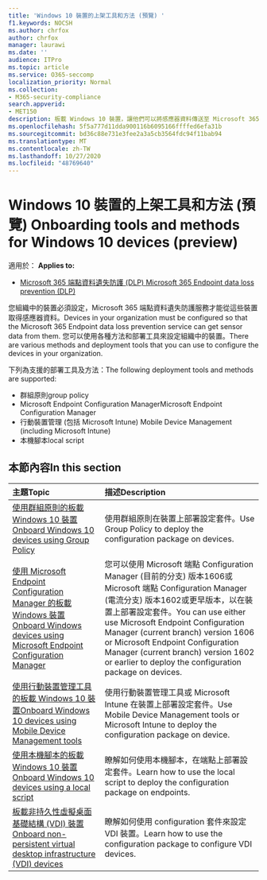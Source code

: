 ```yaml
---
title: 'Windows 10 裝置的上架工具和方法 (預覽) '
f1.keywords: NOCSH
ms.author: chrfox
author: chrfox
manager: laurawi
ms.date: ''
audience: ITPro
ms.topic: article
ms.service: O365-seccomp
localization_priority: Normal
ms.collection:
- M365-security-compliance
search.appverid:
- MET150
description: 板載 Windows 10 裝置，讓他們可以將感應器資料傳送至 Microsoft 365 合規性解決方案
ms.openlocfilehash: 5f5a777d11dda900116b6095166ffffed6efa31b
ms.sourcegitcommit: bd36c88e731e3fee2a3a5cb3564fdc94f11bab94
ms.translationtype: MT
ms.contentlocale: zh-TW
ms.lasthandoff: 10/27/2020
ms.locfileid: "48769640"
---
```

# <a name="onboarding-tools-and-methods-for-windows-10-devices-preview"></a><span data-ttu-id="0129d-103">Windows 10 裝置的上架工具和方法 (預覽) </span><span class="sxs-lookup"><span data-stu-id="0129d-103">Onboarding tools and methods for Windows 10 devices (preview)</span></span>

<span data-ttu-id="0129d-104">適用於： </span><span class="sxs-lookup"><span data-stu-id="0129d-104">**Applies to:**</span></span>
- [<span data-ttu-id="0129d-105">Microsoft 365 端點資料遺失防護 (DLP) </span><span class="sxs-lookup"><span data-stu-id="0129d-105">Microsoft 365 Endpoint data loss prevention (DLP)</span></span>](/microsoft-365/compliance/endpoint-dlp-learn-about)

<span data-ttu-id="0129d-106">您組織中的裝置必須設定，Microsoft 365 端點資料遺失防護服務才能從這些裝置取得感應器資料。</span><span class="sxs-lookup"><span data-stu-id="0129d-106">Devices in your organization must be configured so that the Microsoft 365 Endpoint data loss prevention service can get sensor data from them.</span></span> <span data-ttu-id="0129d-107">您可以使用各種方法和部署工具來設定組織中的裝置。</span><span class="sxs-lookup"><span data-stu-id="0129d-107">There are various methods and deployment tools that you can use to configure the devices in your organization.</span></span>

<span data-ttu-id="0129d-108">下列為支援的部署工具及方法：</span><span class="sxs-lookup"><span data-stu-id="0129d-108">The following deployment tools and methods are supported:</span></span>

- <span data-ttu-id="0129d-109">群組原則</span><span class="sxs-lookup"><span data-stu-id="0129d-109">group policy</span></span>
- <span data-ttu-id="0129d-110">Microsoft Endpoint Configuration Manager</span><span class="sxs-lookup"><span data-stu-id="0129d-110">Microsoft Endpoint Configuration Manager</span></span>
- <span data-ttu-id="0129d-111">行動裝置管理 (包括 Microsoft Intune) </span><span class="sxs-lookup"><span data-stu-id="0129d-111">Mobile Device Management (including Microsoft Intune)</span></span>
- <span data-ttu-id="0129d-112">本機腳本</span><span class="sxs-lookup"><span data-stu-id="0129d-112">local script</span></span>

## <a name="in-this-section"></a><span data-ttu-id="0129d-113">本節內容</span><span class="sxs-lookup"><span data-stu-id="0129d-113">In this section</span></span>
<span data-ttu-id="0129d-114">主題</span><span class="sxs-lookup"><span data-stu-id="0129d-114">Topic</span></span> | <span data-ttu-id="0129d-115">描述</span><span class="sxs-lookup"><span data-stu-id="0129d-115">Description</span></span>
:---|:---
[<span data-ttu-id="0129d-116">使用群組原則的板載 Windows 10 裝置</span><span class="sxs-lookup"><span data-stu-id="0129d-116">Onboard Windows 10 devices using Group Policy</span></span>](dlp-configure-endpoints-gp.md) | <span data-ttu-id="0129d-117">使用群組原則在裝置上部署設定套件。</span><span class="sxs-lookup"><span data-stu-id="0129d-117">Use Group Policy to deploy the configuration package on devices.</span></span>
[<span data-ttu-id="0129d-118">使用 Microsoft Endpoint Configuration Manager 的板載 Windows 裝置</span><span class="sxs-lookup"><span data-stu-id="0129d-118">Onboard Windows devices using Microsoft Endpoint Configuration Manager</span></span>](dlp-configure-endpoints-sccm.md) | <span data-ttu-id="0129d-119">您可以使用 Microsoft 端點 Configuration Manager (目前的分支) 版本1606或 Microsoft 端點 Configuration Manager (電流分支) 版本1602或更早版本，以在裝置上部署設定套件。</span><span class="sxs-lookup"><span data-stu-id="0129d-119">You can use either use Microsoft Endpoint Configuration Manager (current branch) version 1606 or Microsoft Endpoint Configuration Manager (current branch) version 1602 or earlier to deploy the configuration package on devices.</span></span>
[<span data-ttu-id="0129d-120">使用行動裝置管理工具的板載 Windows 10 裝置</span><span class="sxs-lookup"><span data-stu-id="0129d-120">Onboard Windows 10 devices using Mobile Device Management tools</span></span>](dlp-configure-endpoints-mdm.md) | <span data-ttu-id="0129d-121">使用行動裝置管理工具或 Microsoft Intune 在裝置上部署設定套件。</span><span class="sxs-lookup"><span data-stu-id="0129d-121">Use Mobile Device Management tools or Microsoft Intune to deploy the configuration package on device.</span></span>
[<span data-ttu-id="0129d-122">使用本機腳本的板載 Windows 10 裝置</span><span class="sxs-lookup"><span data-stu-id="0129d-122">Onboard Windows 10 devices using a local script</span></span>](dlp-configure-endpoints-script.md) | <span data-ttu-id="0129d-123">瞭解如何使用本機腳本，在端點上部署設定套件。</span><span class="sxs-lookup"><span data-stu-id="0129d-123">Learn how to use the local script to deploy the configuration package on endpoints.</span></span>
[<span data-ttu-id="0129d-124">板載非持久性虛擬桌面基礎結構 (VDI) 裝置</span><span class="sxs-lookup"><span data-stu-id="0129d-124">Onboard non-persistent virtual desktop infrastructure (VDI) devices</span></span>](dlp-configure-endpoints-vdi.md) | <span data-ttu-id="0129d-125">瞭解如何使用 configuration 套件來設定 VDI 裝置。</span><span class="sxs-lookup"><span data-stu-id="0129d-125">Learn how to use the configuration package to configure VDI devices.</span></span>
